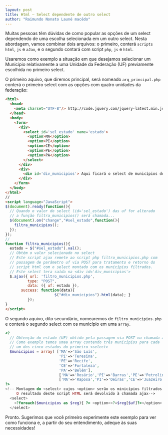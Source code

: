```yaml
---
layout: post
title: Html – Select dependente de outro select
author: "Raimundo Nonato Launé macêdo"
---
```


Muitas pessoas têm dúvidas de como popular as opções de um select dependendo de uma escolha selecionada em um outro select. Nesta abordagem, vamos combinar dois arquivos: o primeiro, conterá `scripts` `html`, `js` e `aJax`, e o segundo contará com script `php`, `js` e `html`.


Usaremos como exemplo a situação em que desejamos selecionar um Município relativamente a uma Unidade da Federação (UF) previamente escolhida no primeiro select.

O primeiro aquivo, que diremos principal, será nomeado `arq_principal.php` conterá o primeiro select com as opções com quatro unidades da federação:
```html 
<html> 
  <head> 
    <meta charset="UTF-8"/> http://code.jquery.com/jquery-latest.min.js <title>Teste</title> 
  </head> 
  <body> 
    <form> 
      <div> 
        <select id='sel_estado' name='estado'> 
          <option>MA</option> 
          <option>PI</option> 
          <option>CE</option> 
          <option>PE</option> 
          <option>PA</option> 
        </select> 
      </div> 
      <div> 
        <div id='div_municipios'> Aqui ficará o select de municípios do estado selecionado. </div> 
      </div> 
    </form> 
  </body> 
</html>
// 
<script language="JavaScript"> 
$(document).ready(function(){ 
  // Quando o valor do select (id='sel_estado') das uf for alterado 
  // a função filtra_municipios() será chamada... 
  $(document).on("change","#sel_estado",function(){ 
    filtra_municipios(); 
  }); 
});
// 
function filtra_municipios(){ 
  estado = $("#sel_estado").val(); 
  // Obtém o valor selecionado no select 
  // Este script ajax remete ao script php filtro_municipios.php com 
  // passagem de parâmetro uf via POST para tratamento e retorno do 
  // script html com o select montado com os municípios filtrados. 
  // Este select tera saída na <div id='div_municipios'> 
  $.ajax({ url: 'filtro_municipios.php', 
          type: "POST", 
          data: ({ uf: estado }), 
       success: function(data){ 
                      $("#div_municipios").html(data); } 
          }); 
} 
</script>
```
O segundo aquivo, dito secundário, nomearemos de `filtro_municipios.php` e conterá o segundo select com os município em uma `array`.

```php
<? 
  // Obtenção do estado (UF) obtido pela passagem via POST na chamada ajax. $uf = $_POST['uf']; 
  // Como exemplo temos umaa array contendo três municípios para cada 
  // um dos cinco estados do primeiro <select> 
  $municipios = array( ['MA'=>'São Luís', 
                        'PI'=>'Teresina', 
                        'PE'=>'Recife', 
                        'CE'=>'Fortaleza', 
                        'PA'=>'Belém'], 
                        ['MA'=>'Rosário','PI'=>'Barras','PE'=>'Petrolina','CE'=>'Caucaia','PA'=>'Castanhal'],
                        ['MA'=>'Raposa','PI'=>'Oeiras','CE'=>'Juazeiro','PE'=>'Jaboatão','PA'=>'Capanema']); 
?> 
<!-- Montagem do <select> cujos <option> serão os minicípios filtrados pelo conteúdo em $uf. 
     O resultado deste script HTML será devolvido à chamada ajax-->
  <select> 
    <?foreach($municipios as $reg){ ?> <option><?=$reg[$uf]?></option> <? } ?> 
  </select>
```

Pronto. Sugerimos que você primeiro experimente este exemplo para ver como funciona e, a partir do seu entendimento, adeque às suas necessidades!
